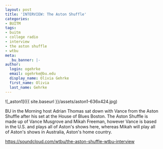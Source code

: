 ```yaml
---
layout: post
title: 'INTERVIEW: The Aston Shuffle'
categories:
- BUITM
tags:
- buitm
- college radio
- interview
- the aston shuffle
- wtbu
meta:
  _bu_banner: |-
author:
  login: ogehrke
  email: ogehrke@bu.edu
  display_name: Olivia Gehrke
  first_name: Olivia
  last_name: Gehrke
---
```

![_aston1]({{ site.baseurl }}/assets/aston1-636x424.jpg)

BU in the Morning host Adrian Thomas sat down with Vance from the Aston Shuffle after his set at the House of Blues Boston. The Aston Shuffle is made up of Vance Musgrove and Mikah Freeman, however Vance is based in the U.S. and plays all of Aston's shows here, whereas Mikah will play all of Aston's shows in Australia, Aston's home country.

https://soundcloud.com/wtbu/the-aston-shuffle-wtbu-interview